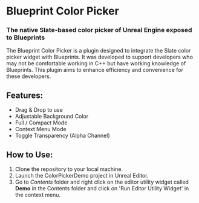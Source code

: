 # Blueprint Color Picker
### The native Slate-based color picker of Unreal Engine exposed to Blueprints

The Blueprint Color Picker is a plugin designed to integrate the Slate color picker widget with Blueprints. It was developed to support developers who may not be comfortable working in C++ but have working knowledge of Blueprints. This plugin aims to enhance efficiency and convenience for these developers.

## Features:
 - Drag & Drop to use
 - Adjustable Background Color
 - Full / Compact Mode
 - Context Menu Mode
 - Toggle Transparency (Alpha Channel)

## How to Use:
1. Clone the repository to your local machine.
2. Launch the ColorPickerDemo project in Unreal Editor.
3. Go to *Contents* folder and right click on the editor utility widget called **Demo** in the Contents folder and click on 'Run Editor Utility Widget' in the context menu.